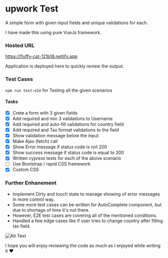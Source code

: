 # upwork Test

A simple form with given input fields and unique validations for each.

I have made this using pure VueJs framework.

### Hosted URL

https://fluffy-cat-121b18.netlify.app

Application is deployed here to quickly review the output.


### Test Cases
`npm run test:e2e` for Testing all the given scenarios

#### Tasks

- [x] Crete a form with 3 given fields
- [x] Add required and min 3 validations to Username
- [x] Add required and auto-fill validations for country field
- [x] Add required and Tax format validations to the field
- [x] Show validation message below the input
- [x] Make Ajax (fetch) call
- [x] Show Error message if status code is not 200 
- [x] Show success message if status code is equal to 200
- [x] Written cypress tests for each of the above scenario
- [ ] Use Bootstrap / rapid CSS framework
- [x] Custom CSS

### Further Enhanement

- Implement Dirty and touch state to manage showing of error messages in more control way.
- Some more test cases can be written for AutoComplete component, but due to shortage of time it's not there.
- However, E2E test cases are covering all of the mentioned conditions.
- Handled a few edge cases like if user tries to change country after filling tax field.





![Alt Text](https://media.giphy.com/media/TBZEgKryt6NSPXUKBG/giphy.gif)



I hope you will enjoy reviewing the code as much as I enjoyed while writing it ❤️ 